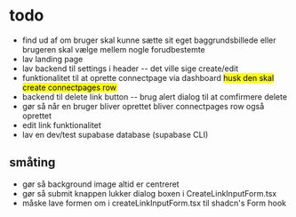 # todo

- find ud af om bruger skal kunne sætte sit eget baggrundsbillede eller brugeren skal vælge mellem nogle forudbestemte
- lav landing page
- lav backend til settings i header -- det ville sige create/edit
- funktionalitet til at oprette connectpage via dashboard <mark>husk den skal create connectpages row</mark>
- backend til delete link button -- brug alert dialog til at comfirmere delete
- gør så når en bruger bliver oprettet bliver connectpages row også oprettet
- edit link funktionalitet
- lav en dev/test supabase database (supabase CLI)

## småting
- gør så background image altid er centreret
- gør så submit knappen lukker dialog boxen i CreateLinkInputForm.tsx
- måske lave formen om i createLinkInputForm.tsx til shadcn's Form hook